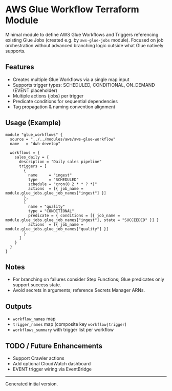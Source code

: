 # AWS Glue Workflow Terraform Module

Minimal module to define AWS Glue Workflows and Triggers referencing existing Glue Jobs (created e.g. by
`aws-glue-jobs` module). Focused on job orchestration without advanced branching logic outside what Glue natively
supports.

## Features

- Creates multiple Glue Workflows via a single map input
- Supports trigger types: SCHEDULED, CONDITIONAL, ON_DEMAND (EVENT placeholder)
- Multiple actions (jobs) per trigger
- Predicate conditions for sequential dependencies
- Tag propagation & naming convention alignment

## Usage (Example)

```hcl
module "glue_workflows" {
  source = "../../modules/aws/aws-glue-workflow"
  name   = "dwh-develop"

  workflows = {
    sales_daily = {
      description = "Daily sales pipeline"
      triggers = [
        {
          name     = "ingest"
          type     = "SCHEDULED"
          schedule = "cron(0 2 * * ? *)"
          actions  = [{ job_name = module.glue_jobs.glue_job_names["ingest"] }]
        },
        {
          name = "quality"
          type = "CONDITIONAL"
          predicate = { conditions = [{ job_name = module.glue_jobs.glue_job_names["ingest"], state = "SUCCEEDED" }] }
          actions  = [{ job_name = module.glue_jobs.glue_job_names["quality"] }]
        }
      ]
    }
  }
}
```

## Notes

- For branching on failures consider Step Functions; Glue predicates only support success state.
- Avoid secrets in arguments; reference Secrets Manager ARNs.

## Outputs

- `workflow_names` map
- `trigger_names` map (composite key `workflow|trigger`)
- `workflows_summary` with trigger list per workflow

## TODO / Future Enhancements

- Support Crawler actions
- Add optional CloudWatch dashboard
- EVENT trigger wiring via EventBridge

---
Generated initial version.
